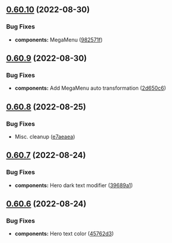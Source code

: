 ## [0.60.10](https://github.com/jacecotton/tcds/compare/v0.60.9...v0.60.10) (2022-08-30)


### Bug Fixes

* **components:** MegaMenu ([982571f](https://github.com/jacecotton/tcds/commit/982571fa63b6c4775badedbc5dd710f979db9123))



## [0.60.9](https://github.com/jacecotton/tcds/compare/v0.60.8...v0.60.9) (2022-08-30)


### Bug Fixes

* **components:** Add MegaMenu auto transformation ([2d650c6](https://github.com/jacecotton/tcds/commit/2d650c6102b6525bb1c7b1a8b9decc6e9a5babe9))



## [0.60.8](https://github.com/jacecotton/tcds/compare/v0.60.7...v0.60.8) (2022-08-25)


### Bug Fixes

* Misc. cleanup ([e7aeaea](https://github.com/jacecotton/tcds/commit/e7aeaea4df96fd02e9bb9a06b16f95337cab979a))



## [0.60.7](https://github.com/jacecotton/tcds/compare/v0.60.6...v0.60.7) (2022-08-24)


### Bug Fixes

* **components:** Hero dark text modifier ([39689a1](https://github.com/jacecotton/tcds/commit/39689a1c5364b43c006f87fe4ce3541154bc278e))



## [0.60.6](https://github.com/jacecotton/tcds/compare/v0.60.5...v0.60.6) (2022-08-24)


### Bug Fixes

* **components:** Hero text color ([45762d3](https://github.com/jacecotton/tcds/commit/45762d36bb8c1316776e545fffbe2be000d3eed2))



